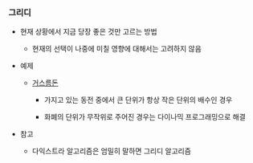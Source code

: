 ### 그리디

- 현재 상황에서 지금 당장 좋은 것만 고르는 방법
  
  - 현재의 선택이 나중에 미칠 영향에 대해서는 고려하지 않음

- 예제
  
  - [거스름돈](https://www.acmicpc.net/problem/5585)
    
    - 가지고 있는 동전 중에서 큰 단위가 항상 작은 단위의 배수인 경우
    
    - 화폐의 단위가 무작위로 주어진 경우는 다이나믹 프로그래밍으로 해결

- 참고
  
  - 다익스트라 알고리즘은 엄밀히 말하면 그리디 알고리즘